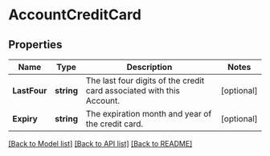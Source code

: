 # AccountCreditCard

## Properties
Name | Type | Description | Notes
------------ | ------------- | ------------- | -------------
**LastFour** | **string** | The last four digits of the credit card associated with this Account.  | [optional] 
**Expiry** | **string** | The expiration month and year of the credit card. | [optional] 

[[Back to Model list]](../README.md#documentation-for-models) [[Back to API list]](../README.md#documentation-for-api-endpoints) [[Back to README]](../README.md)


